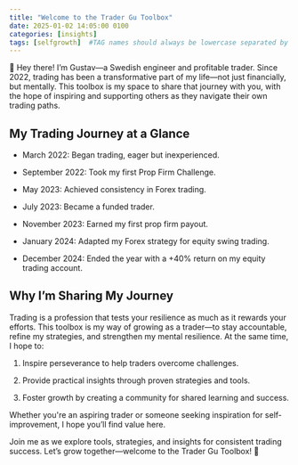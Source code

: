 ```yaml
---
title: "Welcome to the Trader Gu Toolbox"
date: 2025-01-02 14:05:00 0100
categories: [insights]
tags: [selfgrowth]  #TAG names should always be lowercase separated by comma
---
```


👋 Hey there! I’m Gustav—a Swedish engineer and profitable trader. Since 2022, trading has been a transformative part of my life—not just financially, but mentally. This toolbox is my space to share that journey with you, with the hope of inspiring and supporting others as they navigate their own trading paths.

##  My Trading Journey at a Glance

* March 2022: Began trading, eager but inexperienced.

* September 2022: Took my first Prop Firm Challenge.

* May 2023: Achieved consistency in Forex trading.

* July 2023: Became a funded trader.

* November 2023: Earned my first prop firm payout.

* January 2024: Adapted my Forex strategy for equity swing trading.

* December 2024: Ended the year with a +40% return on my equity trading account.

## Why I’m Sharing My Journey

Trading is a profession that tests your resilience as much as it rewards your efforts. This toolbox is my way of growing as a trader—to stay accountable, refine my strategies, and strengthen my mental resilience. At the same time, I hope to:

1. Inspire perseverance to help traders overcome challenges.

2. Provide practical insights through proven strategies and tools.

3. Foster growth by creating a community for shared learning and success.

Whether you're an aspiring trader or someone seeking inspiration for self-improvement, I hope you’ll find value here.

Join me as we explore tools, strategies, and insights for consistent trading success. Let’s grow together—welcome to the Trader Gu Toolbox! 🚀

